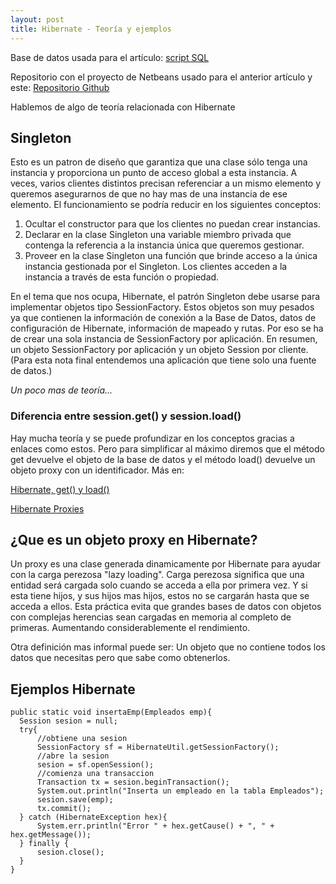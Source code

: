 ```yaml
---
layout: post
title: Hibernate - Teoría y ejemplos
---
```


Base de datos usada para el artículo: [script SQL](https://github.com/RadW2020/Hibernate-Toma-de-Contacto)

Repositorio con el proyecto de Netbeans usado para el anterior artículo y este: [Repositorio Github](https://github.com/RadW2020/Hibernate_Empresaz)



Hablemos de algo de teoría relacionada con Hibernate
## Singleton
Esto es un patron de diseño que garantiza que una clase sólo tenga una instancia y proporciona un punto de acceso global a esta instancia.
A veces, varios clientes distintos precisan referenciar a un mismo elemento y queremos asegurarnos de que no hay mas de una instancia de ese elemento.
El funcionamiento se podría reducir en los siguientes conceptos:

1. Ocultar el constructor para que los clientes no puedan crear instancias.
2. Declarar en la clase Singleton una variable miembro privada que contenga la referencia a la instancia única que queremos gestionar.
3. Proveer en la clase Singleton una función que brinde acceso a la única instancia gestionada por el Singleton. Los clientes acceden a la instancia a través de esta función o propiedad.

En el tema que nos ocupa, Hibernate, el patrón Singleton debe usarse para implementar objetos tipo SessionFactory. Estos objetos son muy pesados ya que contienen la información de conexión a la Base de Datos, datos de configuración de Hibernate, información de mapeado y rutas.
Por eso se ha de crear una sola instancia de SessionFactory por aplicación.
En resumen, un objeto SessionFactory por aplicación y un objeto Session por cliente.
(Para esta nota final entendemos una aplicación que tiene solo una fuente de datos.)

_Un poco mas de teoría..._

### Diferencia entre session.get() y session.load()

Hay mucha teoría y se puede profundizar en los conceptos gracias a enlaces como estos. Pero para simplificar al máximo diremos que el método get devuelve el objeto de la base de datos y el método load() devuelve un objeto proxy con un identificador.
Más en:

[Hibernate, get() y load()](http://www.dosideas.com/noticias/java/835-hibernate-y-los-metodos-get-y-load)

[Hibernate Proxies](https://coderanch.com/t/606310/databases/Hibernate-load-confused-Hibernate-Proxies)

## ¿Que es un objeto proxy en Hibernate?

Un proxy es una clase generada dinamicamente por Hibernate para ayudar con la carga perezosa "lazy loading".
Carga perezosa significa que una entidad será cargada solo cuando se acceda a ella por primera vez. Y si esta tiene hijos, y sus hijos mas hijos, estos no se cargarán hasta que se acceda a ellos. Esta práctica evita que grandes bases de datos con objetos con complejas herencias sean cargadas en memoria al completo de primeras. Aumentando considerablemente el rendimiento.

Otra definición mas informal puede ser: Un objeto que no contiene todos los datos que necesitas pero que sabe como obtenerlos.


## Ejemplos Hibernate


```
public static void insertaEmp(Empleados emp){
  Session sesion = null;
  try{
      //obtiene una sesion
      SessionFactory sf = HibernateUtil.getSessionFactory();
      //abre la sesion
      sesion = sf.openSession();
      //comienza una transaccion
      Transaction tx = sesion.beginTransaction();
      System.out.println("Inserta un empleado en la tabla Empleados");
      sesion.save(emp);
      tx.commit();            
  } catch (HibernateException hex){
      System.err.println("Error " + hex.getCause() + ", " + hex.getMessage());
  } finally {
      sesion.close();
  }
}
```
